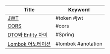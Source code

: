 
| Title                                  | Keyword            |
| -------------------------------------- | ------------------ |
| [JWT](<JWT.md>)                        | #token #jwt        |
| [CORS](<CORS.md>)                      | #cors              |
| [DTO와 Entity 차이](<DTO와 Entity 차이.md>)  | #Spring            |
| [Lombok 어노테이션](<Lombok 어노테이션.md>) <br> | #lombok #anotation |
